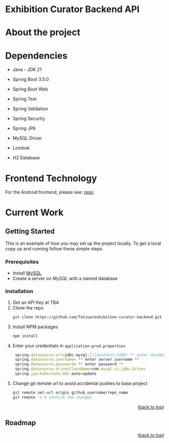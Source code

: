 # Exhibition Curator Backend API

# About the project

# Dependencies
- Java - JDK 21  

- Spring Boot 3.5.0

- Spring Boot Web

- Spring Test

- Spring Validation

- Spring Security

- Spring JPA

- MySQL Driver

- Lombok

- H2 Database

# Frontend Technology
For the Android frontend, please see: [repo](https://github.com/Totsua/Exhibition-Curator-Android-Frontend) 

# Current Work



<!-- GETTING STARTED -->
## Getting Started

This is an example of how you may set up the project locally.
To get a local copy up and running follow these simple steps.

### Prerequisites

* Install [MySQL](https://dev.mysql.com/downloads/installer/)
* Create a server on MySQL with a named database


### Installation

1. Get an API Key at TBA
2. Clone the repo
   ```sh
   git clone https://github.com/Totsua/exhibition-curator-backend.git
   ```
3. Install NPM packages
   ```sh
   npm install
   ```
4. Enter your credentials in `application-prod.properties`
   ```js
    spring.datasource.url=jdbc:mysql://localhost:3306/ ** enter database name **
    spring.datasource.username= ** enter server username **
    spring.datasource.password= ** enter password **
    spring.datasource.driverClassName=com.mysql.cj.jdbc.Driver
    spring.jpa.hibernate.ddl-auto=update
   ```
5. Change git remote url to avoid accidental pushes to base project
   ```sh
   git remote set-url origin github_username/repo_name
   git remote -v # confirm the changes
   ```

<p align="right">(<a href="#readme-top">back to top</a>)</p>


<!-- ROADMAP -->
## Roadmap



<p align="right">(<a href="#readme-top">back to top</a>)</p>